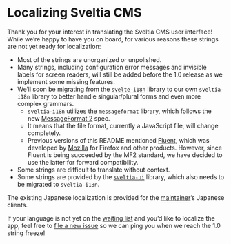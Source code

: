 # Localizing Sveltia CMS

Thank you for your interest in translating the Sveltia CMS user interface! While we’re happy to have you on board, for various reasons these strings are not yet ready for localization:

- Most of the strings are unorganized or unpolished.
- Many strings, including configuration error messages and invisible labels for screen readers, will still be added before the 1.0 release as we implement some missing features.
- We’ll soon be migrating from the [`svelte-i18n`](https://github.com/kaisermann/svelte-i18n) library to our own `sveltia-i18n` library to better handle singular/plural forms and even more complex grammars.
  - `sveltia-i18n` utilizes the [`messageformat`](https://github.com/messageformat/messageformat) library, which follows the new [MessageFormat 2](https://github.com/unicode-org/message-format-wg) spec.
  - It means that the file format, currently a JavaScript file, will change completely.
  - Previous versions of this README mentioned [Fluent](https://projectfluent.org/), which was developed by [Mozilla](https://www.mozilla.org/) for Firefox and other products. However, since Fluent is being succeeded by the MF2 standard, we have decided to use the latter for forward compatibility.
- Some strings are difficult to translate without context.
- Some strings are provided by the [`sveltia-ui`](https://github.com/sveltia/sveltia-ui) library, which also needs to be migrated to `sveltia-i18n`.

The existing Japanese localization is provided for the [maintainer](https://github.com/kyoshino)’s Japanese clients.

If your language is not yet on the [waiting list](https://github.com/sveltia/sveltia-cms/labels/l10n) and you’d like to localize the app, feel free to [file a new issue](https://github.com/sveltia/sveltia-cms/issues/new?type=task&labels=l10n) so we can ping you when we reach the 1.0 string freeze!

